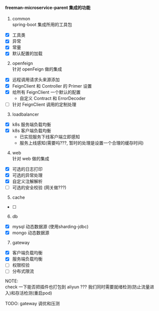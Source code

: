#### freeman-microservice-parent 集成的功能
1. common  
spring-boot 集成所用的工具包  
- [x] 工具类
- [x] 异常
- [x] 常量
- [x] 默认配置的加载

2. openfeign  
针对 openFeign 做的集成
- [x] 远程调用请求头来源添加
- [x] FeignClient 和 Controller 的 Primer 设置
- [x] 给所有 FeignClient 一个默认的配置
  - 自定义 Contract 和 ErrorDecoder
- [ ] 针对 FeignClient 调用的定制处理
  
3. loadbalancer
- [x] k8s 服务端负载均衡
- [x] k8s 客户端负载均衡
  - 已实现服务下线客户端立即感知
  - 服务上线感知(需要吗???, 暂时的处理是设置一个合理的缓存时间)
    
4. web  
针对 web 做的集成
- [x] 可选的日志打印
- [x] 可选的异常处理
- [x] 自定义注解解析
- [ ] 可选的安全校验 (网关做???)

5. cache
- [ ]

6. db
- [x] mysql 动态数据源 (使用sharding-jdbc)
- [x] mongo 动态数据源

7. gateway
- [x] 客户端负载均衡
- [x] 服务端负载均衡
- [ ] 权限校验
- [ ] 分布式限流

NOTE:  
check 一下能否把插件也打包到 aliyun ???
我们同时需要就绪检测(防止流量进入)和存活检测(重启pod)

TODO:
gateway 调优和压测


